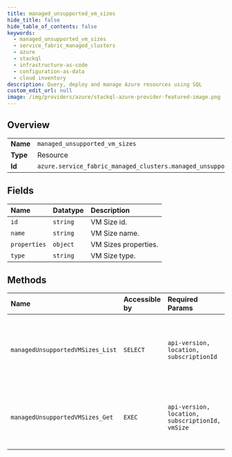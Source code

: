 ```yaml
---
title: managed_unsupported_vm_sizes
hide_title: false
hide_table_of_contents: false
keywords:
  - managed_unsupported_vm_sizes
  - service_fabric_managed_clusters
  - azure    
  - stackql
  - infrastructure-as-code
  - configuration-as-data
  - cloud inventory
description: Query, deploy and manage Azure resources using SQL
custom_edit_url: null
image: /img/providers/azure/stackql-azure-provider-featured-image.png
---
```

  
    

## Overview
<table><tbody>
<tr><td><b>Name</b></td><td><code>managed_unsupported_vm_sizes</code></td></tr>
<tr><td><b>Type</b></td><td>Resource</td></tr>
<tr><td><b>Id</b></td><td><code>azure.service_fabric_managed_clusters.managed_unsupported_vm_sizes</code></td></tr>
</tbody></table>

## Fields
| Name | Datatype | Description |
|:-----|:---------|:------------|
| `id` | `string` | VM Size id. |
| `name` | `string` | VM Size name. |
| `properties` | `object` | VM Sizes properties. |
| `type` | `string` | VM Size type. |
## Methods
| Name | Accessible by | Required Params | Description |
|:-----|:--------------|:----------------|:------------|
| `managedUnsupportedVMSizes_List` | `SELECT` | `api-version, location, subscriptionId` | Get the lists of unsupported vm sizes for Service Fabric Managed Clusters. |
| `managedUnsupportedVMSizes_Get` | `EXEC` | `api-version, location, subscriptionId, vmSize` | Get unsupported vm size for Service Fabric Managed Clusters. |
